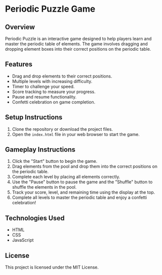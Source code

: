 # Periodic Puzzle Game

## Overview
Periodic Puzzle is an interactive game designed to help players learn and master the periodic table of elements. The game involves dragging and dropping element boxes into their correct positions on the periodic table.

## Features
- Drag and drop elements to their correct positions.
- Multiple levels with increasing difficulty.
- Timer to challenge your speed.
- Score tracking to measure your progress.
- Pause and resume functionality.
- Confetti celebration on game completion.

## Setup Instructions
1. Clone the repository or download the project files.
2. Open the `index.html` file in your web browser to start the game.

## Gameplay Instructions
1. Click the "Start" button to begin the game.
2. Drag elements from the pool and drop them into the correct positions on the periodic table.
3. Complete each level by placing all elements correctly.
4. Use the "Pause" button to pause the game and the "Shuffle" button to shuffle the elements in the pool.
5. Track your score, level, and remaining time using the display at the top.
6. Complete all levels to master the periodic table and enjoy a confetti celebration!

## Technologies Used
- HTML
- CSS
- JavaScript

## License
This project is licensed under the MIT License.
